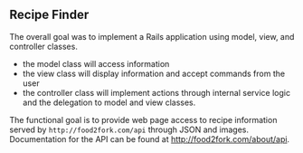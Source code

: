 ## Recipe Finder

The overall goal was to implement a Rails application using model,
view, and controller classes.

  * the model class will access information
  * the view class will display information and accept commands from the user
  * the controller class will implement actions through internal service logic
    and the delegation to model and view classes.

The functional goal is to provide web page access to recipe information
served by `http://food2fork.com/api` through JSON and images. Documentation for the 
API can be found at http://food2fork.com/about/api.

